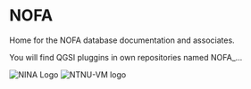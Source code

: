 # NOFA
Home for the NOFA database documentation and associates.

You will find QGSI pluggins in own repositories named NOFA_...


![NINA Logo](http://www.nina.no/Portals/NINA/Bilder/logoweb.png?ver=2014-01-13-144007-227) ![NTNU-VM logo](http://www.ntnu.edu/image/layout_set_logo?img_id=18041731&t=1487194529061)


